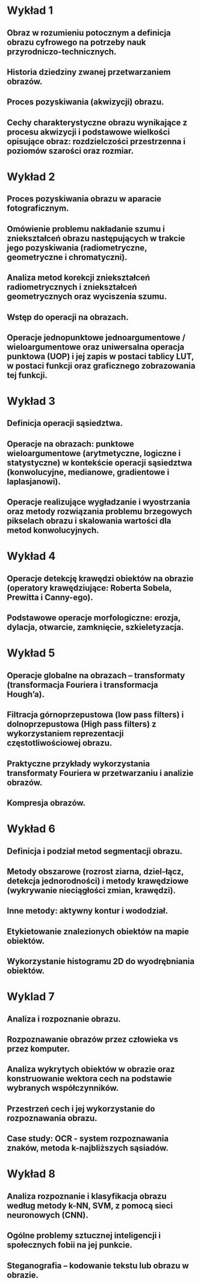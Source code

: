 # Wykład 1

## Obraz w rozumieniu potocznym a definicja obrazu cyfrowego na potrzeby nauk przyrodniczo-technicznych.
## Historia dziedziny zwanej przetwarzaniem obrazów.
## Proces pozyskiwania (akwizycji) obrazu.
## Cechy charakterystyczne obrazu wynikające z procesu akwizycji i podstawowe wielkości opisujące obraz: rozdzielczości przestrzenna i poziomów szarości oraz rozmiar.

# Wykład 2

## Proces pozyskiwania obrazu w aparacie fotograficznym.
## Omówienie problemu nakładanie szumu i zniekształceń obrazu następujących w trakcie jego pozyskiwania (radiometryczne, geometryczne i chromatyczni).
## Analiza metod korekcji zniekształceń radiometrycznych i zniekształceń geometrycznych oraz wyciszenia szumu.
## Wstęp do operacji na obrazach.
## Operacje jednopunktowe jednoargumentowe / wieloargumentowe oraz uniwersalna operacja punktowa (UOP) i jej zapis w postaci tablicy LUT, w postaci funkcji oraz graficznego zobrazowania tej funkcji.

# Wykład 3

## Definicja operacji sąsiedztwa.
## Operacje na obrazach: punktowe wieloargumentowe (arytmetyczne, logiczne i statystyczne) w kontekście operacji sąsiedztwa (konwolucyjne, medianowe, gradientowe i laplasjanowi).
## Operacje realizujące wygładzanie i wyostrzania oraz metody rozwiązania problemu brzegowych pikselach obrazu i skalowania wartości dla metod konwolucyjnych.

# Wykład 4

## Operacje detekcję krawędzi obiektów na obrazie (operatory krawędziujące: Roberta Sobela, Prewitta i Canny-ego).
## Podstawowe operacje morfologiczne: erozja, dylacja, otwarcie, zamknięcie, szkieletyzacja.

# Wykład 5

## Operacje globalne na obrazach – transformaty (transformacja Fouriera i transformacja Hough’a).
## Filtracja górnoprzepustowa (low pass filters) i dolnoprzepustowa (High pass filters) z wykorzystaniem reprezentacji częstotliwościowej obrazu.
## Praktyczne przykłady wykorzystania transformaty Fouriera w przetwarzaniu i analizie obrazów.
## Kompresja obrazów.

# Wykład 6

## Definicja i podział metod segmentacji obrazu.
## Metody obszarowe (rozrost ziarna, dziel-łącz, detekcja jednorodności) i metody krawędziowe (wykrywanie nieciągłości zmian, krawędzi).
## Inne metody: aktywny kontur i wododział.
## Etykietowanie znalezionych obiektów na mapie obiektów.
## Wykorzystanie histogramu 2D do wyodrębniania obiektów.

# Wyklad 7

## Analiza i rozpoznanie obrazu.
## Rozpoznawanie obrazów przez człowieka vs przez komputer.
## Analiza wykrytych obiektów w obrazie oraz konstruowanie wektora cech na podstawie wybranych współczynników.
## Przestrzeń cech i jej wykorzystanie do rozpoznawania obrazu.
## Case study: OCR - system rozpoznawania znaków, metoda k-najbliższych sąsiadów.

# Wykład 8

## Analiza rozpoznanie i klasyfikacja obrazu według metody k-NN, SVM, z pomocą sieci neuronowych (CNN).
## Ogólne problemy sztucznej inteligencji i społecznych fobii na jej punkcie.
## Steganografia – kodowanie tekstu lub obrazu w obrazie.
